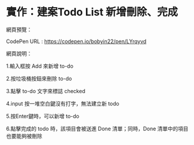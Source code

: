 # 實作：建案Todo List 新增刪除、完成
網頁預覽：

CodePen URL : https://codepen.io/bobyin22/pen/LYrqyvd

網頁說明：

1.輸入框按 Add 來新增 to-do

2.按垃圾桶按鈕來刪除 to-do

3.點擊 to-do 文字來標誌 checked

4.input 按一堆空白鍵沒有打字，無法建立新 todo

5.按Enter鍵時，可以新增 to-do

6.點擊完成的 todo 時，該項目會被送進 Done 清單；同時，Done 清單中的項目也要能夠被刪除

